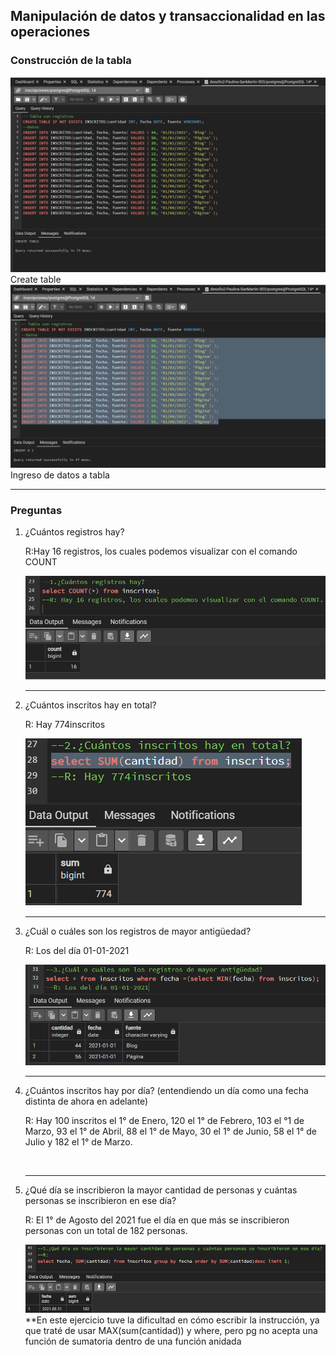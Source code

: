 <h2>Manipulación de datos y transaccionalidad en las operaciones</h2>
<h3>Construcción de la tabla</h3>
<img src='https://github.com/PauliPuli/DE-Inscripciones/blob/063966095d025d89feda578e10df47be0e01de37/img/pg-1.png'>
<figcaption>Create table</figcaption>
<img src='https://github.com/PauliPuli/DE-Inscripciones/blob/063966095d025d89feda578e10df47be0e01de37/img/pg-insert.png'>
<figcaption>Ingreso de datos a tabla</figcaption>
<hr>
<h3>Preguntas</h3>
<ol>
<li>¿Cuántos registros hay?</li>
<p> R:Hay 16 registros, los cuales podemos visualizar con el comando COUNT </p>
<img src='https://github.com/PauliPuli/DE-Inscripciones/blob/063966095d025d89feda578e10df47be0e01de37/img/count.png'>
<hr>
<li>¿Cuántos inscritos hay en total?</li>
<p>R: Hay 774inscritos</p>
<img src='https://github.com/PauliPuli/DE-Inscripciones/blob/063966095d025d89feda578e10df47be0e01de37/img/sum.png'>
<hr>
<li>¿Cuál o cuáles son los registros de mayor antigüedad?</li>
<p>R: Los del día 01-01-2021</p>
<img src='https://github.com/PauliPuli/DE-Inscripciones/blob/063966095d025d89feda578e10df47be0e01de37/img/subconsulta-antiguedad.png'>
<hr>
<li>¿Cuántos inscritos hay por día? (entendiendo un día como una fecha distinta de ahora en adelante)</li>
  <p>R: Hay 100 inscritos el 1° de Enero, 120 el 1° de Febrero, 103 el °1 de Marzo, 93 el 1° de Abril, 88 el 1° de Mayo, 30 el 1° de Junio, 58 el 1° de Julio y 182 el 1° de Marzo.</p>
<img scr='[https://github.com/PauliPuli/DE-Inscripciones/blob/main/img/inscritosxDia.png](https://github.com/PauliPuli/DE-Inscripciones/blob/main/img/inscritosxDia.png)'>
<hr>
<li>¿Qué día se inscribieron la mayor cantidad de personas y cuántas personas se inscribieron en ese día?</li>
<p>R: El 1° de Agosto del 2021 fue el día en que más se inscribieron personas con un total de 182 personas.</p>
<img src='https://github.com/PauliPuli/DE-Inscripciones/blob/063966095d025d89feda578e10df47be0e01de37/img/mayorinscritosxdia.png'>
<figcaption>**En este ejercicio tuve la dificultad en cómo escribir la instrucción, ya que traté de usar MAX(sum(cantidad)) y where, pero pg no acepta una función de sumatoria dentro de una función anidada</figcaption>
</ol>
